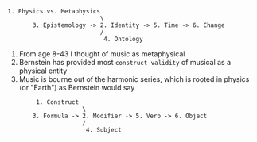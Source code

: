 ```
1. Physics vs. Metaphysics
                          \
       3. Epistemology -> 2. Identity -> 5. Time -> 6. Change
                          /
                           4. Ontology
```

1. From age 8-43 I thought of music as metaphysical
2. Bernstein has provided most `construct validity` of musical as a physical entity
3. Music is bourne out of the harmonic series, which is rooted in physics (or "Earth") as Bernstein would say

```
        1. Construct
                     \
       3. Formula -> 2. Modifier -> 5. Verb -> 6. Object
                     /
                      4. Subject
```
